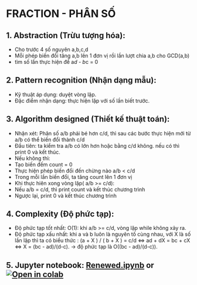 # FRACTION - PHÂN SỐ
## 1. Abstraction (Trừu tượng hóa):
+ Cho trước 4 số nguyên a,b,c,d
+ Mỗi phép biến đổi tăng a,b lên 1 đơn vị rồi lần lượt chia a,b cho GCD(a,b)
+ tìm số lần thực hiện để a*d - b*c = 0
## 2. Pattern recognition (Nhận dạng mẫu):
+ Kỹ thuật áp dụng: duyệt vòng lặp.
+ Đặc điểm nhận dạng: thực hiện lặp với số lần biết trước.
## 3. Algorithm designed (Thiết kế thuật toán):
+ Nhận xét: Phân số a/b phải bé hơn c/d, thì sau các bước thực hiện mới từ a/b có thể biến đổi thành c/d
+ Đầu tiên: ta kiểm tra a/b có lớn hơn hoặc bằng c/d không. nếu có thì print 0 và kết thúc.
+ Nếu không thì:
+ Tạo biến đếm count = 0
+ Thực hiện phép biến đổi đến chừng nào a/b < c/d
+ Trong mỗi lần biến đổi, ta tăng count lên 1 đơn vị
+ Khi thực hiên xong vòng lặp( a/b >= c/d):
+ Nếu a/b = c/d, thì print count và kết thúc chương trình
+ Ngược lại, print 0 và kết thúc chương trình
## 4. Complexity (Độ phức tạp):
+ Độ phức tạp tốt nhất: O(1): khi a/b >= c/d, vòng lặp while không xảy ra.
+ Độ phức tạp xấu nhất: khi a và b luôn là nguyên tố cùng nhau, với X là số lần lặp thì ta có biểu thức :
(a + X ) / ( b + X ) = c/d <=> ad + dX = bc + cX <=> X = (bc - ad)/(d-c).
-> độ phức tạp là O((bc - ad)/(d-c)).
## 5. Jupyter notebook: [Renewed.ipynb](./Fraction.ipynb) or [![Open in colab](https://colab.research.google.com/assets/colab-badge.svg)](https://colab.research.google.com/github/levanphuoc-dev/CS112.L21/blob/main/week_4/VU20_FRACTION/Fraction.ipynb)
